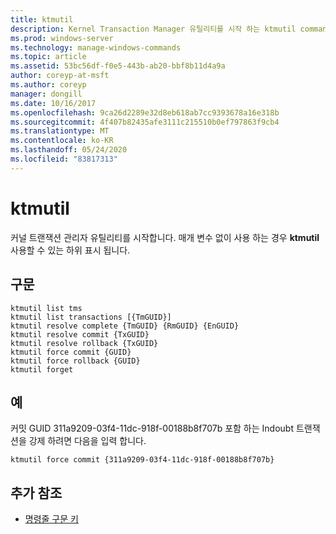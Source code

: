 ```yaml
---
title: ktmutil
description: Kernel Transaction Manager 유틸리티를 시작 하는 ktmutil command에 대 한 참조 항목입니다.
ms.prod: windows-server
ms.technology: manage-windows-commands
ms.topic: article
ms.assetid: 53bc56df-f0e5-443b-ab20-bbf8b11d4a9a
author: coreyp-at-msft
ms.author: coreyp
manager: dongill
ms.date: 10/16/2017
ms.openlocfilehash: 9ca26d2289e32d8eb618ab7cc9393678a16e318b
ms.sourcegitcommit: 4f407b82435afe3111c215510b0ef797863f9cb4
ms.translationtype: MT
ms.contentlocale: ko-KR
ms.lasthandoff: 05/24/2020
ms.locfileid: "83817313"
---
```

# <a name="ktmutil"></a>ktmutil

커널 트랜잭션 관리자 유틸리티를 시작합니다. 매개 변수 없이 사용 하는 경우 **ktmutil** 사용할 수 있는 하위 표시 됩니다.

## <a name="syntax"></a>구문

```
ktmutil list tms
ktmutil list transactions [{TmGUID}]
ktmutil resolve complete {TmGUID} {RmGUID} {EnGUID}
ktmutil resolve commit {TxGUID}
ktmutil resolve rollback {TxGUID}
ktmutil force commit {GUID}
ktmutil force rollback {GUID}
ktmutil forget
```

## <a name="examples"></a>예


커밋 GUID 311a9209-03f4-11dc-918f-00188b8f707b 포함 하는 Indoubt 트랜잭션을 강제 하려면 다음을 입력 합니다.

```
ktmutil force commit {311a9209-03f4-11dc-918f-00188b8f707b}
```

## <a name="additional-references"></a>추가 참조

- [명령줄 구문 키](command-line-syntax-key.md)